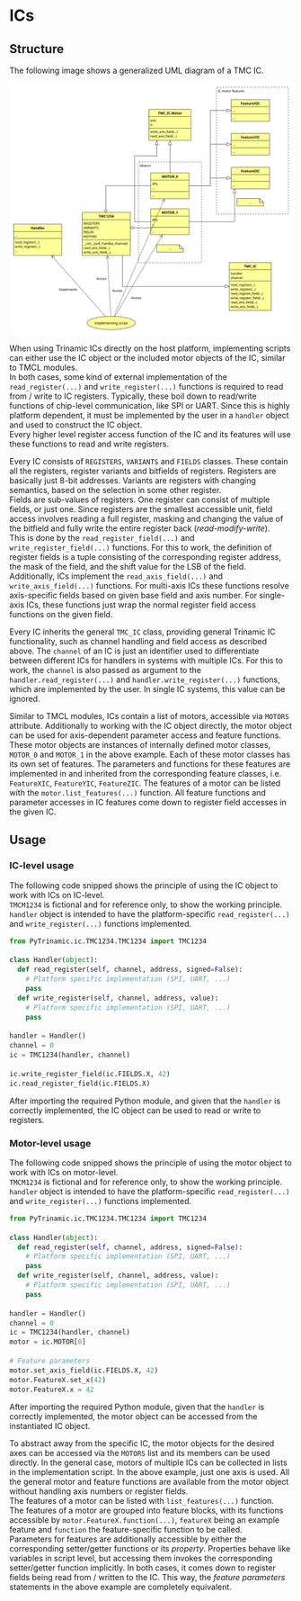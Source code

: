 # ICs

## Structure

The following image shows a generalized UML diagram of a TMC IC.

![TMC IC structure](resources/ic.svg "TMC IC structure")

When using Trinamic ICs directly on the host platform, implementing scripts can
either use the IC object or the included motor objects of the IC, similar to
TMCL modules.  
In both cases, some kind of external implementation of the `read_register(...)`
and `write_register(...)` functions is required to read from / write to IC registers.
Typically, these boil down to read/write functions of chip-level communication,
like SPI or UART. Since this is highly platform dependent, it must be implemented
by the user in a `handler` object and used to construct the IC object.  
Every higher level register access function of the IC and its features will
use these functions to read and write registers.

Every IC consists of `REGISTERS`, `VARIANTS` and `FIELDS` classes.
These contain all the registers, register variants and bitfields of registers.
Registers are basically just 8-bit addresses. Variants are registers with changing
semantics, based on the selection in some other register.  
Fields are sub-values of registers. One register can consist of multiple fields,
or just one. Since registers are the smallest accessible unit, field access
involves reading a full register, masking and changing the value of the bitfield
and fully write the entire register back (*read-modify-write*).  
This is done by the `read_register_field(...)` and `write_register_field(...)` functions.
For this to work, the definition of register fields is a tuple consisting
of the corresponding register address, the mask of the field, and the shift value
for the LSB of the field.  
Additionally, ICs implement the `read_axis_field(...)` and `write_axis_field(...)` functions.
For multi-axis ICs these functions resolve axis-specific fields based on given
base field and axis number. For single-axis ICs, these functions just wrap
the normal register field access functions on the given field.

Every IC inherits the general `TMC_IC` class, providing general Trinamic IC functionality,
such as channel handling and field access as described above. The `channel` of an
IC is just an identifier used to differentiate between different ICs for handlers
in systems with multiple ICs. For this to work, the `channel` is also passed as
argument to the `handler.read_register(...)` and `handler.write_register(...)` functions,
which are implemented by the user. In single IC systems, this value can be ignored.

Similar to TMCL modules, ICs contain a list of motors, accessible via `MOTORS` attribute.
Additionally to working with the IC object directly, the motor object can be used
for axis-dependent parameter access and feature functions.
These motor objects are instances of internally defined motor classes, `MOTOR_0` and `MOTOR_1`
in the above example.
Each of these motor classes has its own set of features. The parameters and functions
for these features are implemented in and inherited from the corresponding feature classes,
i.e. `FeatureXIC`, `FeatureYIC`, `FeatureZIC`.
The features of a motor can be listed with the `motor.list_features(...)` function.
All feature functions and parameter accesses in IC features come down to
register field accesses in the given IC.

## Usage

### IC-level usage

The following code snipped shows the principle of using the IC object to
work with ICs on IC-level.  
`TMCM1234` is fictional and for reference only,
to show the working principle.
`handler` object is intended to have the platform-specific `read_register(...)`
and `write_register(...)` functions implemented.

```Python
from PyTrinamic.ic.TMC1234.TMC1234 import TMC1234

class Handler(object):
  def read_register(self, channel, address, signed=False):
    # Platform specific implementation (SPI, UART, ...)
    pass
  def write_register(self, channel, address, value):
    # Platform specific implementation (SPI, UART, ...)
    pass

handler = Handler()
channel = 0
ic = TMC1234(handler, channel)

ic.write_register_field(ic.FIELDS.X, 42)
ic.read_register_field(ic.FIELDS.X)
```

After importing the required Python module, and given that the `handler` is
correctly implemented, the IC object can be used to read or write to registers.

### Motor-level usage

The following code snipped shows the principle of using the motor object to
work with ICs on motor-level.  
`TMCM1234` is fictional and for reference only,
to show the working principle.
`handler` object is intended to have the platform-specific `read_register(...)`
and `write_register(...)` functions implemented.

```Python
from PyTrinamic.ic.TMC1234.TMC1234 import TMC1234

class Handler(object):
  def read_register(self, channel, address, signed=False):
    # Platform specific implementation (SPI, UART, ...)
    pass
  def write_register(self, channel, address, value):
    # Platform specific implementation (SPI, UART, ...)
    pass

handler = Handler()
channel = 0
ic = TMC1234(handler, channel)
motor = ic.MOTOR[0]

# Feature parameters
motor.set_axis_field(ic.FIELDS.X, 42)
motor.FeatureX.set_x(42)
motor.FeatureX.x = 42
```

After importing the required Python module, given that the `handler` is
correctly implemented, the motor object can be accessed from the instantiated IC object.

To abstract away from the specific IC, the motor objects for the desired axes
can be accessed via the `MOTORS` list and its members can be used directly. In the general case,
motors of multiple ICs can be collected in lists in the implementation script. In the above example,
just one axis is used. All the general motor and feature functions are available
from the motor object without handling axis numbers or register fields.  
The features of a motor can be listed with `list_features(...)` function.  
The features of a motor are grouped into feature blocks, with its functions accessible
by `motor.FeatureX.function(...)`, `featureX` being an example feature and `function`
the feature-specific function to be called.  
Parameters for features are additionally accessible by either the corresponding
setter/getter functions or its *property*. Properties behave like variables
in script level, but accessing them invokes the corresponding setter/getter
function implicitly. In both cases, it comes down to register fields being
read from / written to the IC. This way, the *feature parameters* statements in the above
example are completely equivalent.
